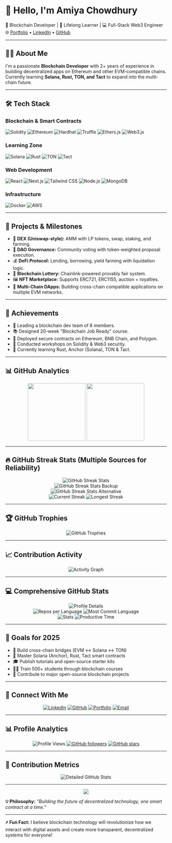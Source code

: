 # 👋 Hello, I'm Amiya Chowdhury

🚀 Blockchain Developer | 🧠 Lifelong Learner | 💻 Full-Stack Web3 Engineer  
🌐 [Portfolio](https://my-portfolio-three-tau-45.vercel.app) • [LinkedIn](https://www.linkedin.com/in/amiya-chowdhury74765/) • [GitHub](https://github.com/AMIYA8597)

---

## 🧑‍💻 About Me

I'm a passionate **Blockchain Developer** with 2+ years of experience in building decentralized apps on Ethereum and other EVM-compatible chains.  
Currently learning **Solana, Rust, TON, and Tact** to expand into the multi-chain future.

---

## 🛠️ Tech Stack

### Blockchain & Smart Contracts  
![Solidity](https://img.shields.io/badge/Solidity-363636?style=flat-square&logo=solidity)
![Ethereum](https://img.shields.io/badge/Ethereum-3C3C3D?style=flat-square&logo=ethereum)
![Hardhat](https://img.shields.io/badge/Hardhat-F3C623?style=flat-square)
![Truffle](https://img.shields.io/badge/Truffle-3F3F3F?style=flat-square)
![Ethers.js](https://img.shields.io/badge/Ethers.js-4E9C81?style=flat-square)
![Web3.js](https://img.shields.io/badge/Web3.js-F16822?style=flat-square)

### Learning Zone  
![Solana](https://img.shields.io/badge/Solana-4E44CE?style=flat-square&logo=solana&logoColor=white)
![Rust](https://img.shields.io/badge/Rust-000000?style=flat-square&logo=rust&logoColor=white)
![TON](https://img.shields.io/badge/TON-blue?style=flat-square&logo=telegram&logoColor=white)
![Tact](https://img.shields.io/badge/Tact-Learning-informational?style=flat-square)

### Web Development  
![React](https://img.shields.io/badge/React-20232A?style=flat-square&logo=react)
![Next.js](https://img.shields.io/badge/Next.js-000000?style=flat-square&logo=nextdotjs)
![Tailwind CSS](https://img.shields.io/badge/TailwindCSS-38B2AC?style=flat-square&logo=tailwind-css)
![Node.js](https://img.shields.io/badge/Node.js-339933?style=flat-square&logo=node.js)
![MongoDB](https://img.shields.io/badge/MongoDB-4DB33D?style=flat-square&logo=mongodb)

### Infrastructure  
![Docker](https://img.shields.io/badge/Docker-0db7ed?style=flat-square&logo=docker)
![AWS](https://img.shields.io/badge/AWS-FF9900?style=flat-square&logo=amazonaws)

---

## 🧩 Projects & Milestones

- 🔁 **DEX (Uniswap-style):** AMM with LP tokens, swap, staking, and farming.
- 📜 **DAO Governance:** Community voting with token-weighted proposal execution.
- 💰 **DeFi Protocol:** Lending, borrowing, yield farming with liquidation logic.
- 🎰 **Blockchain Lottery:** Chainlink-powered provably fair system.
- 🖼️ **NFT Marketplace:** Supports ERC721, ERC1155, auction + royalties.
- 🚀 **Multi-Chain DApps:** Building cross-chain compatible applications on multiple EVM networks.

---

## 🏅 Achievements

- 👥 Leading a blockchain dev team of 8 members.
- 📚 Designed 20-week "Blockchain Job Ready" course.
- 🧪 Deployed secure contracts on Ethereum, BNB Chain, and Polygon.
- 🎤 Conducted workshops on Solidity & Web3 security.
- 🌱 Currently learning Rust, Anchor (Solana), TON & Tact.

---

## 📊 GitHub Analytics

<div align="center">
  <img src="https://github-readme-stats.vercel.app/api?username=AMIYA8597&show_icons=true&theme=tokyonight&count_private=true&include_all_commits=true&hide_border=true" height="180em"/>
  <img src="https://github-readme-stats.vercel.app/api/top-langs/?username=AMIYA8597&layout=compact&theme=tokyonight&hide_border=true" height="180em"/>
</div>

---

## 🔥 GitHub Streak Stats (Multiple Sources for Reliability)

<!-- Primary Streak Stats -->
<div align="center">
  <img src="https://streak-stats.demolab.com?user=AMIYA8597&theme=tokyonight&hide_border=true&date_format=M%20j%5B%2C%20Y%5D" alt="GitHub Streak Stats"/>
</div>

<!-- Backup Streak Stats #1 -->
<div align="center">
  <img src="https://github-readme-streak-stats.herokuapp.com?user=AMIYA8597&theme=tokyonight&hide_border=true&date_format=M%20j%5B%2C%20Y%5D" alt="GitHub Streak Stats Backup"/>
</div>

<!-- Backup Streak Stats #2 -->
<div align="center">
  <img src="https://streak-stats.demolab.com/?user=AMIYA8597&theme=dark&hide_border=true" alt="GitHub Streak Stats Alternative"/>
</div>

<!-- Manual Streak Counter (if automated ones fail) -->
<div align="center">
  <img src="https://img.shields.io/badge/Current%20Streak-🔥%20Days-orange?style=for-the-badge&logo=github" alt="Current Streak"/>
  <img src="https://img.shields.io/badge/Longest%20Streak-🌟%20Days-yellow?style=for-the-badge&logo=github" alt="Longest Streak"/>
</div>

---

## 🏆 GitHub Trophies

<div align="center">
  <img src="https://github-profile-trophy.vercel.app/?username=AMIYA8597&theme=onestar&no-frame=true&column=7&margin-w=15&margin-h=15" alt="GitHub Trophies"/>
</div>

---

## 📈 Contribution Activity

<div align="center">
  <img src="https://github-readme-activity-graph.vercel.app/graph?username=AMIYA8597&theme=react-dark&hide_border=true&bg_color=1a1b27&color=70a5fd&line=bf91f3&point=38bdae" alt="Activity Graph"/>
</div>

---

## 💻 Comprehensive GitHub Stats

<div align="center">
  <img src="https://github-profile-summary-cards.vercel.app/api/cards/profile-details?username=AMIYA8597&theme=tokyonight" alt="Profile Details"/>
</div>

<div align="center">
  <img src="https://github-profile-summary-cards.vercel.app/api/cards/repos-per-language?username=AMIYA8597&theme=tokyonight" alt="Repos per Language"/>
  <img src="https://github-profile-summary-cards.vercel.app/api/cards/most-commit-language?username=AMIYA8597&theme=tokyonight" alt="Most Commit Language"/>
</div>

<div align="center">
  <img src="https://github-profile-summary-cards.vercel.app/api/cards/stats?username=AMIYA8597&theme=tokyonight" alt="Stats"/>
  <img src="https://github-profile-summary-cards.vercel.app/api/cards/productive-time?username=AMIYA8597&theme=tokyonight&utcOffset=5.5" alt="Productive Time"/>
</div>

---

## 🚀 Goals for 2025

- 🌉 Build cross-chain bridges (EVM ↔ Solana ↔ TON)
- 🧠 Master Solana (Anchor), Rust, Tact smart contracts
- 🎓 Publish tutorials and open-source starter kits
- 👨‍🏫 Train 500+ students through blockchain courses
- 🔧 Contribute to major open-source blockchain projects

---

## 📱 Connect With Me

<div align="center">
  
[![LinkedIn](https://img.shields.io/badge/-LinkedIn-0077B5?style=for-the-badge&logo=linkedin&logoColor=white)](https://www.linkedin.com/in/amiya-chowdhury74765/)
[![GitHub](https://img.shields.io/badge/-GitHub-181717?style=for-the-badge&logo=github&logoColor=white)](https://github.com/AMIYA8597)
[![Portfolio](https://img.shields.io/badge/Portfolio-FF5722?style=for-the-badge&logo=google-chrome&logoColor=white)](https://my-portfolio-three-tau-45.vercel.app)
[![Email](https://img.shields.io/badge/Email-D14836?style=for-the-badge&logo=gmail&logoColor=white)](mailto:amiya.blockchain@gmail.com)

</div>

---

## 📊 Profile Analytics

<div align="center">
  
![Profile Views](https://komarev.com/ghpvc/?username=AMIYA8597&label=Profile%20Views&color=brightgreen&style=for-the-badge)
[![GitHub followers](https://img.shields.io/github/followers/AMIYA8597?label=Followers&style=for-the-badge&color=blue)](https://github.com/AMIYA8597)
[![GitHub stars](https://img.shields.io/github/stars/AMIYA8597?label=Total%20Stars&style=for-the-badge&color=yellow)](https://github.com/AMIYA8597)

</div>

---

## 🎯 Contribution Metrics

<div align="center">
  <img src="https://github-readme-stats.vercel.app/api?username=AMIYA8597&show_icons=true&count_private=true&theme=tokyonight&include_all_commits=true&custom_title=Amiya's%20GitHub%20Stats" alt="Detailed GitHub Stats"/>
</div>

---

<div align="center">
  <img src="https://capsule-render.vercel.app/api?type=waving&color=gradient&height=100&section=footer&text=Thanks%20for%20visiting!&fontSize=24&fontColor=ffffff"/>
</div>

**💡 Philosophy:** _"Building the future of decentralized technology, one smart contract at a time."_

---

**⚡ Fun Fact:** I believe blockchain technology will revolutionize how we interact with digital assets and create more transparent, decentralized systems for everyone!
